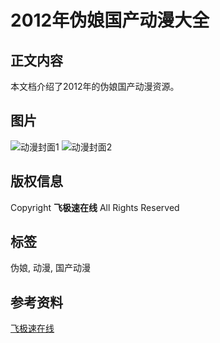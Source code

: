 # 2012年伪娘国产动漫大全

## 正文内容

本文档介绍了2012年的伪娘国产动漫资源。

## 图片

![动漫封面1](//v4.sogowan.com/20240108/18wwTOVTUrN83GgG.gif)
![动漫封面2](//v4.sogowan.com/20240108/trVQA0YYYe03SH15.gif)

## 版权信息

Copyright **飞极速在线** All Rights Reserved

## 标签

伪娘, 动漫, 国产动漫

## 参考资料

[飞极速在线](http://www.evewan.com/visitor.html?id=368&lg=14050263&s=38218&c=76102&z=4287)